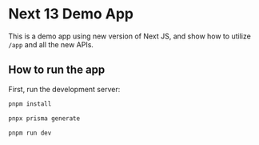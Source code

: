 # Next 13 Demo App

This is a demo app using new version of Next JS, and show how to utilize `/app` and all the new APIs.

## How to run the app

First, run the development server:

```bash
pnpm install

pnpx prisma generate

pnpm run dev
```
